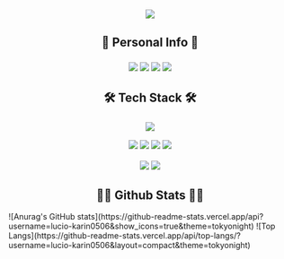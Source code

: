 <!--- Header --->

<h1 align='center'>
<img src="https://capsule-render.vercel.app/api?type=waving&color=gradient&customColorList=2,2,2,2,2,2&height=250&section=header&text=Welcome&fontSize=50&animation=twinkling&fontColor=FFC079&fontAlignY=40&desc=to%20Lucio's%20Github&descAlign=60&descAlignY=55" />
</h1>

<!--- Personal Info --->
<h2 align='center'>🧐 Personal Info 🧐</h2>

<h3 align='center'>

<a target="_blank"><img src="https://img.shields.io/badge/Notion-333333?style=flat&logo=Notion&logoColor=FFFFFF"/></a>
<a href="https://www.linkedin.com/in/se-young-yoon-1545b0239" target="_blank"><img src="https://img.shields.io/badge/LinkedIn-0A66C2?style=flat&logo=LinkedIn&logoColor=FFFFFF&link=https://www.linkedin.com/in/se-young-yoon-1545b0239"/></a> 
<a href="mailto:syy258577@gmail.com" target="_blank"><img src="https://img.shields.io/badge/Gmail-EA4335?style=flat&logo=Gmail&logoColor=FFFFFF"/></a> 
<a href="mailto:syy2585@naver.com" target="_blank"><img src="https://img.shields.io/badge/Naver-03C75A?style=flat&logo=Naver&logoColor=FFFFFF"/></a>

</h3>

<!--- Tech Stack --->
<h2 align='center'>🛠️ Tech Stack 🛠️</h2>
<h3 align='center'>

<img src="https://img.shields.io/badge/Python-3766AB?style=flat&logo=Python&logoColor=white"/></a>

<img src="https://img.shields.io/badge/Slack-4A154B?style=flat&logo=Slack&logoColor=white"/></a>
<img src="https://img.shields.io/badge/GitHub-181717?style=flat&logo=Github&logoColor=white"/></a>
<img src="https://img.shields.io/badge/Jira-0052CC?style=flat&logo=Jira Software&logoColor=white"/></a>
<img src="https://img.shields.io/badge/Notion-333333?style=flat&logo=Notion&logoColor=FFFFFF"/></a>

<img src="https://img.shields.io/badge/VSCode-007ACC?style=flat&logo=Visual Studio Code&logoColor=white"/></a>
<img src="https://img.shields.io/badge/Jupyter-F37626?style=flat&logo=Jupyter&logoColor=white"/></a>
</h3>

<!--- Github Stats --->
<h2 align='center'>👩‍💻 Github Stats 👩‍💻</h2>
![Anurag's GitHub stats](https://github-readme-stats.vercel.app/api?username=lucio-karin0506&show_icons=true&theme=tokyonight)
![Top Langs](https://github-readme-stats.vercel.app/api/top-langs/?username=lucio-karin0506&layout=compact&theme=tokyonight)
